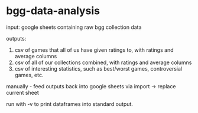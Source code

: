 # bgg-data-analysis

input: google sheets containing raw bgg collection data

outputs:
1. csv of games that all of us have given ratings to, with ratings and average columns
2. csv of all of our collections combined, with ratings and average columns
3. csv of interesting statistics, such as best/worst games, controversial games, etc.

manually - feed outputs back into google sheets via import -> replace current sheet

run with -v to print dataframes into standard output.
